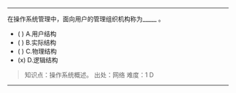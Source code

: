 ---
在操作系统管理中，面向用户的管理组织机构称为_____ 。
- ( ) A.用户结构 
- ( ) B.实际结构 
- ( ) C.物理结构 
- (x) D.逻辑结构

> 知识点：操作系统概述。
> 出处：网络
> 难度：1
> D

---